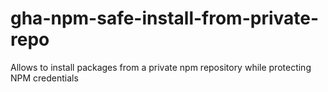 # gha-npm-safe-install-from-private-repo
Allows to install packages from a private npm repository while protecting NPM credentials
